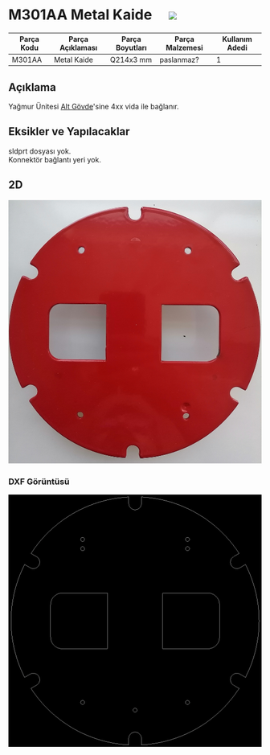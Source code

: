 # M301AA	Metal Kaide  &nbsp; &nbsp; [![](../Diğer/2D/left.png)](../../P101DA-Rain/Readme.md)

| Parça Kodu | Parça Açıklaması             | Parça Boyutları | Parça Malzemesi  | Kullanım Adedi |
|------------|------------------------------|-----------------|------------------|----------------|
| M301AA     | Metal Kaide                  |   Q214x3 mm     | paslanmaz?       | 1              |

## Açıklama
Yağmur Ünitesi [Alt Gövde](../C122AA/Readme.md)'sine 4xx vida ile bağlanır.

## Eksikler ve Yapılacaklar
sldprt dosyası yok.</br>
Konnektör bağlantı yeri yok.</br>


## 2D
![](2D/1.jpg)

### DXF Görüntüsü
![](2D/2.png)